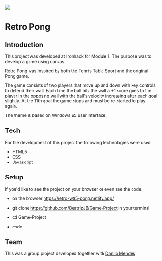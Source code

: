 ![](http://i.imgur.com/1QgrNNw.png)

# Retro Pong

## Introduction

This project was developed at Ironhack for Module 1. The purpose was to develop a game using canvas.

Retro Pong was inspired by both the Tennis Table Sport and the original Pong game.

The game consists of two players that move up and down with key controls to defend their wall. Each time the ball hits the wall a +1 score goes to the player in the opposing wall with the ball's velocity increasing after each goal slightly. At the 11th goal the game stops and must be re-started to play again.

The theme is based on Windows 95 user interface.

## Tech

For the development of this project the following technologies were used

- HTML5
- CSS
- Javascript

## Setup

If you'd like to see the project on your browser or even see the code:

- on the browser https://retro-w95-pong.netlify.app/

- git clone https://github.com/BeatrizJB/Game-Project in your terminal
- cd Game-Project
- code .

## Team

This was a group project developed together with [Danilo Mendes](https://github.com/mendesdanilo)
